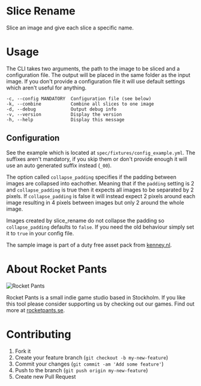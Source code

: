 # Slice Rename
Slice an image and give each slice a specific name.

# Usage
The CLI takes two arguments, the path to the image to be sliced and a
configuration file. The output will be placed in the same folder as the input
image. If you don't provide a configuration file it will use default settings
which aren't useful for anything.

```
-c, --config MANDATORY  Configuration file (see below)
-k, --combine           Combine all slices to one image
-d, --debug             Output debug info
-v, --version           Display the version
-h, --help              Display this message
```

## Configuration
See the example which is located at `spec/fixtures/config_example.yml`. The
suffixes aren't mandatory, if you skip them or don't provide enough it will use
an auto generated suffix instead (`_00`).

The option called `collapse_padding` specifies if the padding between images
are collapsed into eachother. Meaning that if the `padding` setting is 2 and
`collapse_padding` is true then it expects all images to be separated by 2
pixels. If `collapse_padding` is false it will instead expect 2 pixels around
each image resulting in 4 pixels between images but only 2 around the whole
image.

Images created by slice_rename do not collapse the padding so
`collapse_padding` defaults to `false`. If you need the old behaviour simply
set it to `true` in your config file.

The sample image is part of a duty free asset pack from
[kenney.nl](http://kenney.nl/).

# About Rocket Pants
![Rocket Pants](http://rocketpants.se/logo_xsmall.png)

Rocket Pants is a small indie game studio based in Stockholm. If you like this
tool please consider supporting us by checking out our games. Find out more at
[rocketpants.se](http://rocketpants.se).

# Contributing
1. Fork it
2. Create your feature branch (`git checkout -b my-new-feature`)
3. Commit your changes (`git commit -am 'Add some feature'`)
4. Push to the branch (`git push origin my-new-feature`)
5. Create new Pull Request
